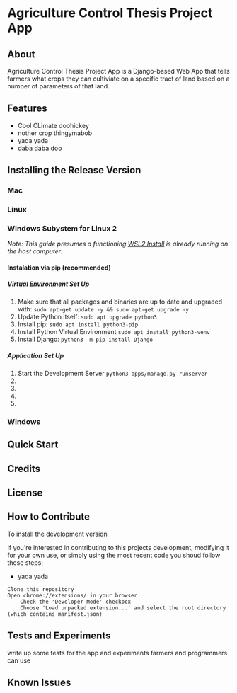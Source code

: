 # Agriculture Control Thesis Project App

## About
Agriculture Control Thesis Project App is a Django-based Web App that tells farmers what crops they can cultiviate on a specific tract of land based on a number of parameters of that land.

## Features
- Cool CLimate doohickey
- nother crop thingymabob
- yada yada
- daba daba doo

## Installing the Release Version
### Mac

### Linux

### Windows Subystem for Linux 2

*Note: This guide presumes a functioning [WSL2 Install](https://docs.microsoft.com/en-us/windows/wsl/install) is already running on the host computer.*

#### Instalation via pip (recommended)
##### Virtual Environment Set Up
1. Make sure that all packages and binaries are up to date and upgraded with:
 `sudo apt-get update -y && sudo apt-get upgrade -y`
2. Update Python itself:
`sudo apt upgrade python3`
3. Install pip:
`sudo apt install python3-pip`
4. Install Python Virtual Environment
`sudo apt install python3-venv`
5. Install Django:
`python3 -m pip install Django`
##### Application Set Up
1. Start the Development Server
`python3 apps/manage.py runserver` 
2.
3.
4.
5.


### Windows


## Quick Start

## Credits

## License

## How to Contribute

To install the development version

If you're interested in contributing to this projects development, modifying it for your own use, or simply using the most recent code you shoud follow these steps:

-  yada yada 
```
Clone this repository
Open chrome://extensions/ in your browser
    Check the 'Developer Mode' checkbox
    Choose 'Load unpacked extension...' and select the root directory (which contains manifest.json)
```

## Tests and Experiments

write up  some tests for the app and experiments farmers and programmers can use


## Known Issues
